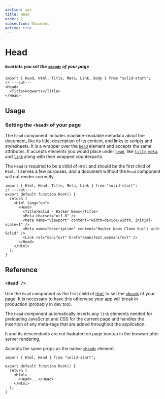 ```yaml
---
section: api
title: Head
order: 2
subsection: Document
active: true
---
```


# Head

##### `Head` lets you set the [`<head>`][nativehead] of your page

<div class="text-lg">

```tsx twoslash
import { Head, Html, Title, Meta, Link, Body } from "solid-start";
// ---cut---
<Head>
  <Title>Hogwarts</Title>
</Head>
```

</div>

## Usage

### Setting the `<head>` of your page

The `Head` component includes machine-readable metadata about the document, like its title, description of its content, and links to scripts and stylesheets. It is a wrapper over the [`head`][nativehead] element and accepts the same attributes. It accepts elements you would place under [`head`][nativehead], like [`title`][nativetitle], [`meta`][nativemeta], and [`link`][nativelink] along with their wrapped counterparts.


The <token-link id="1" token="Html">`Head`</token-link> is required to be a child of `Html` and should be the first child of <token-link id="1" token="Html">`Html`</token-link>. It serves a few purposes, and a document without the `Head` component will not render correctly.

```tsx twoslash mark=4[5:8]
import { Html, Head, Title, Meta, Link } from "solid-start";
// ---cut---
export default function Root() {
  return (
    <Html lang="en">
      <Head>
        <Title>Solid - Hacker News</Title>
        <Meta charset="utf-8" />
        <Meta name="viewport" content="width=device-width, initial-scale=1" />
        <Meta name="description" content="Hacker News Clone built with Solid" />
        <Link rel="manifest" href="/manifest.webmanifest" />
      </Head>
    </Html>
  );
}
```

## Reference

### `<Head />`

Use the `Head` component as the first child of [`Html`][html] to set the [`<head>`][nativehead] of your page. It is necessary to have this otherwise your app will break in production (probably in dev too).

The `Head` component automatically inserts any `link` elements needed for preloading JavaScript and CSS for the current page and handles the insertion of any meta-tags that are added throughout the application.

It and its descendants are not hydrated on page bootup in the browser after server rendering.

Accepts the same props as the native [`<head>`][nativehead] element.

```tsx twoslash
import { Html, Head } from "solid-start";

export default function Root() {
  return (
    <Html>
      <Head>...</Head>
    </Html>
  );
}
```

[nativehead]: https://developer.mozilla.org/en-US/docs/Web/HTML/Element/head
[nativetitle]: https://developer.mozilla.org/en-US/docs/Web/HTML/Element/title
[nativemeta]: https://developer.mozilla.org/en-US/docs/Web/HTML/Element/meta
[nativelink]: https://developer.mozilla.org/en-US/docs/Web/HTML/Element/link
[html]: /api/Html

